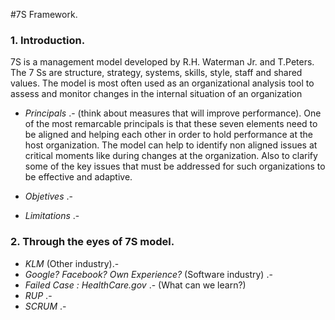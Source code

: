 #7S Framework.

### 1. Introduction.
7S is a management model developed by  R.H. Waterman Jr. and T.Peters. The 7 Ss are structure, strategy, systems, skills, style, staff and shared values. The model is most often used as an organizational analysis tool to assess and monitor changes in the internal situation of an organization
* *Principals* .- (think about measures that will improve performance).
One of the most remarcable principals is that these seven elements need to be aligned and helping each other in order to hold performance at the host organization. 
The model can help to identify non aligned issues at critical moments like during changes at the organization. Also to clarify some of the key issues that must be addressed for such organizations to be effective and adaptive.

* *Objetives* .-
* *Limitations* .-

### 2. Through the eyes of 7S model.
* *KLM* (Other industry).-
* *Google? Facebook? Own Experience?* (Software industry) .-
* *Failed Case : HealthCare.gov* .- (What can we learn?)
* *RUP* .-
* *SCRUM* .-

